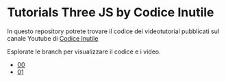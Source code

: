 # Tutorials Three JS by Codice Inutile

In questo repository potrete trovare il codice dei videotutorial pubblicati sul canale Youtube di [Codice Inutile](https://www.youtube.com/channel/UCp6sB4tHnhHcRFSGRm36xOQ/videos)

Esplorate le branch per visualizzare il codice e i video.

* [00](/tree/video-00)
* [01](/tree/video-01)
